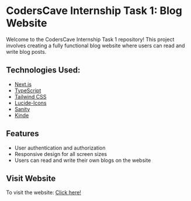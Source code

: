 # CodersCave Internship Task 1: Blog Website

Welcome to the CodersCave Internship Task 1 repository! This project involves creating a fully functional blog website where users can read and write blog posts.

## Technologies Used:

- [Next.js](https://nextjs.org/blog/next-14-2)
- [TypeScript](https://www.typescriptlang.org/)
- [Tailwind CSS](https://tailwindcss.com/)
- [Lucide-Icons](https://lucide.dev/icons/)
- [Sanity](https://www.sanity.io/)
- [Kinde](https://kinde.com/)


## Features 
- User authentication and authorization
- Responsive design for all screen sizes
- Users can read and write their own blogs on the website


## Visit Website

To visit the website: [Click here!](https://shahmir-blog-website.vercel.app/)
